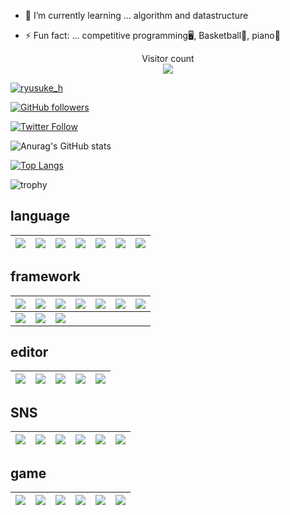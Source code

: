 - 🌱 I’m currently learning ... algorithm and datastructure

- ⚡ Fun fact: ... competitive programming🖥,  Basketball🏀,  piano🎹

<p align="center"> 
  Visitor count<br>
  <img src="https://profile-counter.glitch.me/ryusuke920/count.svg" />
</p>

[![ryusuke_h](https://img.shields.io/endpoint?url=https%3A%2F%2Fatcoder-badges.now.sh%2Fapi%2Fatcoder%2Fjson%2Fryusuke_h)](https://atcoder.jp/users/ryusuke_h)

[![GitHub followers](https://img.shields.io/github/followers/ryusuke920.svg?style=social&label=followers&maxAge=2592000)](https://github.com/ryusuke920?tab=followers)

[![Twitter Follow](https://img.shields.io/twitter/follow/ryusuke__h?style=social)](https://twitter.com/ryusuke__h)

![Anurag's GitHub stats](https://github-readme-stats.vercel.app/api?username=ryusuke920&show_icons=true&theme=highcontrast)  

[![Top Langs](https://github-readme-stats.vercel.app/api/top-langs/?username=ryusuke920&theme=dark&layout=compact&langs_count=10)](https://github.com/anuraghazra/github-readme-stats) 

![trophy](https://github-profile-trophy.vercel.app/?username=ryusuke920&row=1&column=8&theme=algolia)

## language
<img src="https://img.shields.io/badge/-Python-FFFF00.svg?logo=Python&style=plastic">|<img src="https://img.shields.io/badge/-CSS3-1572B6.svg?logo=css3&style=plastic">|<img src="https://img.shields.io/badge/-Html5-E34F26.svg?logo=html5&style=plastic">|<img src="https://img.shields.io/badge/-Java-FF6600.svg?logo=java&style=plastic">|<img src="https://img.shields.io/badge/-Javascript-3399FF.svg?logo=javascript&style=plastic">|<img src="https://img.shields.io/badge/-Json-000000.svg?logo=json&style=plastic">|<img src="https://img.shields.io/badge/-Kotlin-FF6666.svg?logo=kotlin&style=plastic">
:--:|:--:|:--:|:--:|:--:|:--:|:--:


## framework
<img src="https://img.shields.io/badge/-Node.js-FFFF66.svg?logo=node.js&style=plastic">|<img src="https://img.shields.io/badge/-Mysql-4479A1.svg?logo=mysql&style=plastic">|<img src="https://img.shields.io/badge/-Django-092E20.svg?logo=django&style=plastic">|<img src="https://img.shields.io/badge/-Jupyter-FFFF99.svg?logo=jupyter&style=plastic">|<img src="https://img.shields.io/badge/-Flask-000000.svg?logo=flask&style=plastic">|<img src="https://img.shields.io/badge/-Git-F05032.svg?logo=git&style=plastic">|<img src="https://img.shields.io/badge/-React-61DAFB.svg?logo=react&style=plastic">
:--:|:--:|:--:|:--:|:--:|:--:|:--:
<img src="https://img.shields.io/badge/-Nodemon-FFFF66.svg?logo=nodemon&style=plastic">|<img src="https://img.shields.io/badge/-Npm-CB3837.svg?logo=npm&style=plastic">|<img src="https://img.shields.io/badge/-Yarn-2C8EBB.svg?logo=yarn&style=plastic">||||

## editor
<img src="https://img.shields.io/badge/-VisualStudioCode-007ACC.svg?logo=VisualStudioCode&style=plastic">|<img src="https://img.shields.io/badge/-Atom-66FF33.svg?logo=atom&style=plastic">|<img src="https://img.shields.io/badge/-Xcode-1575F9.svg?logo=xcode&style=plastic">|<img src="https://img.shields.io/badge/-AndroidStudio-000000.svg?logo=androidstudio&style=plastic">|<img src="https://img.shields.io/badge/-Markdown-000000.svg?logo=markdown&style=plastic">
:--:|:--:|:--:|:--:|:--:|

## SNS
<img src="https://img.shields.io/badge/-Line-99FF66.svg?logo=line&style=plastic">|<img src="https://img.shields.io/badge/-Twitter-1DA1F2.svg?logo=twitter&style=plastic">|<img src="https://img.shields.io/badge/-Instagram-FF33CC.svg?logo=instagram&style=plastic">|<img src="https://img.shields.io/badge/-Github-181717.svg?logo=github&style=plastic">|<img src="https://img.shields.io/badge/-Qiita-55C500.svg?logo=qiita&style=plastic">|<img src="https://img.shields.io/badge/-Facebook-4172B8.svg?logo=facebook&style=plastic">
:--:|:--:|:--:|:--:|:--:|:--:

## game
<img src="https://img.shields.io/badge/-Nintendo-99FFFF.svg?logo=nintendo&style=plastic">|<img src="https://img.shields.io/badge/-Nintendoswitch-E60012.svg?logo=nintendoswitch&style=plastic">|<img src="https://img.shields.io/badge/-Pokemon-3333CC.svg?logo=pokemon&style=plastic">|<img src="https://img.shields.io/badge/-Playstation-003791.svg?logo=playstation&style=plastic">|<img src="https://img.shields.io/badge/-Wii-CCFFFF.svg?logo=wii&style=plastic">|<img src="https://img.shields.io/badge/-Nintendogamecube-6A5FBB.svg?logo=nintendogamecube&style=plastic">
:--:|:--:|:--:|:--:|:--:|:--:

<!--
## template
||||||
:--:|:--:|:--:|:--:|:--:|:--:|:--:
||||||

## cloud
<img src="https://img.shields.io/badge/-Icloud-FFFFFF.svg?logo=icloud&style=plastic">　<img src="https://img.shields.io/badge/-Google%20drive-FFFFFF.svg?logo=google-drive&style=plastic">

## os
<img src="https://img.shields.io/badge/-Windows-0078D6.svg?logo=windows&style=plastic">

## software
<img src="https://img.shields.io/badge/-Blender-33CCFF.svg?logo=blender&style=plastic">

## application
<img src="https://img.shields.io/badge/-Discord-7289DA.svg?logo=discord&style=plastic"> <img src="https://img.shields.io/badge/-Figma-F24E1E.svg?logo=figma&style=plastic"> <img src="https://img.shields.io/badge/-Microsoftexcel-217346.svg?logo=microsoftexcel&style=plastic">
<img src="https://img.shields.io/badge/-Microsoftpowerpoint-D24726.svg?logo=microsoftpowerpoint&style=plastic"> <img src="https://img.shields.io/badge/-Microsoftword-2B579A.svg?logo=microsoftword&style=plastic"> <img src="https://img.shields.io/badge/-Safari-000000.svg?logo=safari&style=plastic">
<img src="https://img.shields.io/badge/-Slack-000000.svg?logo=slack&style=plastic"> <img src="https://img.shields.io/badge/-Youtube-FF0000.svg?logo=youtube&style=plastic">

## service
<img src="https://img.shields.io/badge/-Amazon-FF9966.svg?logo=amazon&style=plastic"> <img src="https://img.shields.io/badge/-Apple-999999.svg?logo=apple&style=plastic"> <img src="https://img.shields.io/badge/-Android-A4C639.svg?logo=android&style=plastic">
<img src="https://img.shields.io/badge/-Apple%20music-FF33CC.svg?logo=apple-music&style=plastic"> <img src="https://img.shields.io/badge/-Dropbox-0061FF.svg?logo=dropbox&style=plastic"> 
<img src="https://img.shields.io/badge/-Gmail-FFFFFF.svg?logo=gmail&style=plastic"> <img src="https://img.shields.io/badge/-Google-FFFFFF.svg?logo=google&style=plastic"> <img src="https://img.shields.io/badge/-Google%20chrome-FFFF99.svg?logo=google-chrome&style=plastic">
<img src="https://img.shields.io/badge/-Heroku-430098.svg?logo=heroku&style=plastic"> <img src="https://img.shields.io/badge/-Huawei-FF0000.svg?logo=huawei&style=plastic"> <img src="https://img.shields.io/badge/-Jira-172B4D.svg?logo=jira&style=plastic">
<img src="https://img.shields.io/badge/-Kaggle-20BEFF.svg?logo=kaggle&style=plastic"> <img src="https://img.shields.io/badge/-Trello-0079BF.svg?logo=trello&style=plastic"><img src="https://img.shields.io/badge/-Wikipedia-000000.svg?logo=wikipedia&style=plastic">
<img src="https://img.shields.io/badge/-Wolfram-DD1100.svg?logo=wolfram&style=plastic"> <img src="https://img.shields.io/badge/-Wolframmathematica-CCFFFF.svg?logo=wolframmathematica&style=plastic"><img src="https://img.shields.io/badge/-Yahoo-FF0000.svg?logo=yahoo&style=plastic">
-->
